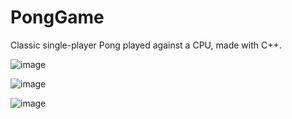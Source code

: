 # PongGame

Classic single-player Pong played against a CPU, made with C++.

![image](https://github.com/connorrewa/PongGame/assets/100715231/371040c5-8bb8-4e61-9d98-2617dd2b6966)


![image](https://github.com/connorrewa/PongGame/assets/100715231/e660e1d2-96e4-4280-a1fb-abbf656f85b0)


![image](https://github.com/connorrewa/PongGame/assets/100715231/619b713e-7612-481f-ad76-ecb6b4a62fc5)



